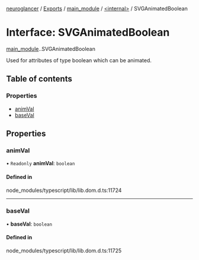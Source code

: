 [neuroglancer](../README.md) / [Exports](../modules.md) / [main\_module](../modules/main_module.md) / [<internal\>](../modules/main_module._internal_.md) / SVGAnimatedBoolean

# Interface: SVGAnimatedBoolean

[main_module](../modules/main_module.md).[<internal>](../modules/main_module._internal_.md).SVGAnimatedBoolean

Used for attributes of type boolean which can be animated.

## Table of contents

### Properties

- [animVal](main_module._internal_.SVGAnimatedBoolean.md#animval)
- [baseVal](main_module._internal_.SVGAnimatedBoolean.md#baseval)

## Properties

### animVal

• `Readonly` **animVal**: `boolean`

#### Defined in

node_modules/typescript/lib/lib.dom.d.ts:11724

___

### baseVal

• **baseVal**: `boolean`

#### Defined in

node_modules/typescript/lib/lib.dom.d.ts:11725
